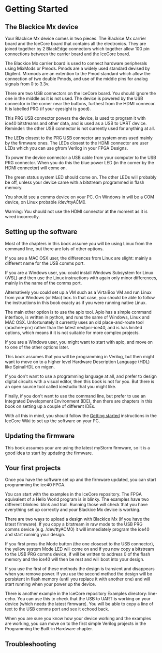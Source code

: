 # Getting Started

## The Blackice Mx device

Your Blackice Mx device comes in two pieces. The Blackice Mx carrier board and the IceCore board that contains all the electronics. They are joined together by 2 BlackEdge connectors which together allow 100 pin connections between the carrier board and the IceCore board.

The Blackice Mx carrier board is used to connect hardware peripherals using MixMods or Pmods. Pmods are a widely used standard devised by Digilent. Mixmods are an extention to the Pmod standard which allow the connection of two double Pmods, and use of the middle pins for analog signals from 0 to 3.3v.

There are two USB connectors on the IceCore board. You should ignore the one in the middle as it is not used. The device is powered by the USB connector in the corner near the buttons, furthest from the HDMI connecor. It is labelled PRG (if your eyesight is good).

This PRG USB connector powers the device, is used to program it with ice40 bitstreams and other data, and is used as a USB to UART device. Reminder: the other USB connector is not currently used for anything at all.

The LEDs closest to the PRG USB connector are system ones used mainly by the firmware ones. The LEDs closest to the HDMI connector are user LEDs which you can use gfrom Verilog in your FPGA Designs.

To power the device connector a USB cable from your computer to the USB PRG connector. When you do this the blue power LED (in the corner by the HDMI connector) will come on.

The green status system LED should come on. The other LEDs will probably be off, unless your device came with a bitstream programmed  in flash memory.

You should see a comms device on your PC. On Windows in will be a COM device, on Linux probable /dev/ttyACM0.

Warning: You should not use the HDMI connector at the moment as it is wired incorrectly.

## Setting up the software

Most of the chapters in this book assume you will be using Linux from the command line, but there are lots of other options.

If you are a MAC OSX user, the differences from Linux are slight: mainly a different name for the USB comms port.

If you are a Windows user, you could install Windows Subsystem for Linux (WSL) and then use the Linux instructions with again only minor differences, mainly in the name of the comms port.

Alternatively you could set up a VM such as a VirtalBox VM and run Linux from your Windows (or Mac) box. In that case, you should be able to follow the instructions in this book exacty as if you were running native Linux.

The main other option is to use the apio tool. Apio has a simple command interface, is written in python, and runs the same of Windows, Linux and MAC OSX. Unfortunately it currently uses an old place-and-route tool (arachne-pnr) rather than the latest nextpnr-ice40, and is has limited options, which means it it is not suitable for more complex projects.

If you are a Windows user, you might want to start with apio, and move on to one of the other options later.

This book assumes that you will be programming in Verilog, but then might want to move on to a higher level Hardware Description Language (HDL) like SpinalHDL on migen. 

If you don't want to use a programming language at all, and prefer to design digital circuits with a visual editor, then this book is not for you. But there is an open source tool called icestudio that you might like.

Finally, if you don't want to use the command line, but prefer to use an Integrated Development Environment (IDE), then there are chapters in this book on setting up a couple of different IDEs.

With all this in mind, you should follow the [Getting started](https://github.com/folknology/IceCore/wiki/IceCore-Getting-Started) instructions in the IceCore Wiki to set up the software on your PC.

## Updating the firmware

This book assumes your are using the latest myStorm firmware, so it is a good idea to start by updating the firmware.

## Your first projects

Once you have the software set up and the firmware updated, you can start programming the ice40 FPGA.

You can start with the examples in the IceCore repository. The FPGA equivalent of a Hello World program is in blinky. The examples have two different blinkies: blink and trail. Running those will check that you have everything set up correctly and your Blackice Mx device is working. 

There are two ways to upload a design with Blackice Mx (if you have the latest firmware). If you copy a bitstream in raw mode to the USB PRG comms device (e.g. /dev/ttyACM0) it will immediately program the ice40 and start running your design. 

If you first press the Mode button (the one closeset to the USB connector), the yellow system Mode LED will come on and if you now copy a bitstream to the USB PRG comms device, if will be written to address 0 of the flash memory and the ice40 will then be rest and will boot into your design.

If you use the first of these methods the design is transient and disappears when you remove power. If you use the second method the design will be persistent in flash memory (until you replace it with another one) and will start running when your power up the device.

There is another example in the IceCore repository Examples directory: line-echo. You can use this to check that the USB to UART is working on your device (which needs the latest firmware). You will be able to copy a line of text to the USB comms port and see it echoed back.

When you are sure you know how your device working and the examples are working, you can move on to the first simple Verilog projects in the Programming the Built-in Hardware chapter.

## Troubleshooting











